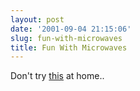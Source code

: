 ```yaml
---
layout: post
date: '2001-09-04 21:15:06'
slug: fun-with-microwaves
title: Fun With Microwaves
---
```


Don't try [this](http://margo.student.utwente.nl/el/microwave/) at home..